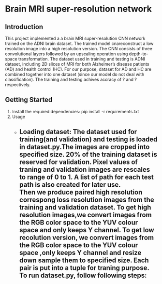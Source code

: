 # Brain MRI super-resolution network 
## Introduction
This project implemented a a brain MRI super-resolution CNN network trained on the ADNI brain dataset. The trained model cnareconstruct a low resolution image into a high resolution version. The CNN consists of  three convolutional layers followed by an upscaling operation using depth-to-space transformation. The dataset used in training and testing is ADNI dataset, including 2D slices of MRI for both Alzheimer’s disease patients (AD) and health control (HC). For our purpose, dataset for AD and HC are combined together into one dataset (since our model do not deal with classification). The training and testing achives accracy of ? and ? respectively.
## Getting Started
1. Install the required dependencies: pip install -r requirements.txt
2. Usage
   * Loading dataset:
     The dataset used for training(and validation) and testing is loaded in dataset.py.The images are cropped into specified size. 20% of the training dataset is reserved         for validation. Pixel values of traning and validation images are rescales to range of 0 to 1. A list of path for each test path is also created for later use.        
     Then we produce paired high resolution correspong loss resolution images from the training and validation dataset. To get high resolution images,we convert images from       the RGB color space to the YUV colour space and only keeps Y channel. To get low recolution version, we convert images from the RGB color space to the YUV colour space       ,only keeps Y channel and resize down sample them to specified size. Each pair is put into a tuple for traning purpose.
     To run dataset.py, follow following steps:
     - 
   
     
    

